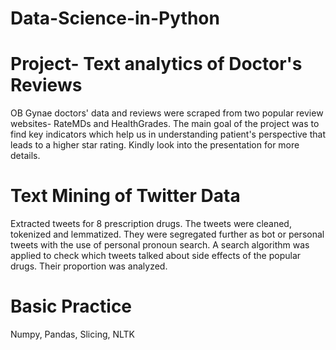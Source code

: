 # Data-Science-in-Python

# Project- Text analytics of Doctor's Reviews 
OB Gynae doctors' data and reviews were scraped from two popular review websites- RateMDs and HealthGrades. 
The main goal of the project was to find key indicators which help us in understanding patient's perspective that leads to a higher star rating. Kindly look into the presentation for more details. 

# Text Mining of Twitter Data 
Extracted tweets for 8 prescription drugs. The tweets were cleaned, tokenized and lemmatized. They were segregated further as bot or personal tweets with the use of personal pronoun search. A search algorithm was applied to check which tweets talked about side effects of the popular drugs. Their proportion was analyzed. 

# Basic Practice 
Numpy, Pandas, Slicing, NLTK 
